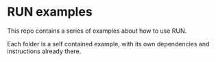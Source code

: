 # RUN examples

This repo contains a series of examples about how to use RUN.

Each folder is a self contained example, with its own dependencies and
instructions already there.